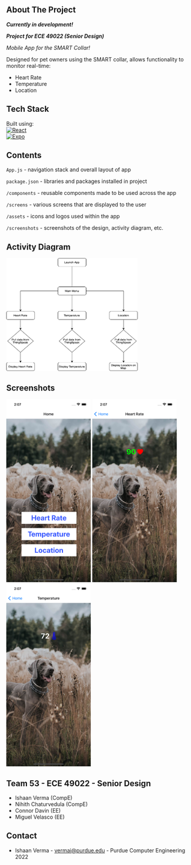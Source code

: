 ## About The Project

***Currently in development!***  

***Project for ECE 49022 (Senior Design)***

*Mobile App for the SMART Collar!*

Designed for pet owners using the SMART collar, allows functionality to monitor real-time:
- Heart Rate
- Temperature
- Location

## Tech Stack

Built using:  
[![React][React.js]][React-url]  
[![Expo][Expo.dev]][Expo-url]

## Contents

`App.js` - navigation stack and overall layout of app

`package.json` - libraries and packages installed in project

`/components` - reusable components made to be used across the app

`/screens` - various screens that are displayed to the user

`/assets` - icons and logos used within the app

`/screenshots` - screenshots of the design, activity diagram, etc.

## Activity Diagram

<img src="screenshots/ActivityDiagram.drawio.png" width="350" height="300">

## Screenshots

<p float="left" padding-right="10px">
  <img src="screenshots/HomeScreen.png" width="225" /> 
  <img src="screenshots/HeartRateScreen.png" width="225" />
  <img src="screenshots/TempScreen.png" width="225" />
</p>

## Team 53 - ECE 49022 - Senior Design

- Ishaan Verma (CompE)
- Nihith Chaturvedula (CompE)
- Connor Davin (EE)
- Miguel Velasco (EE)

## Contact

- Ishaan Verma - vermai@purdue.edu - Purdue Computer Engineering 2022

[React.js]: https://img.shields.io/badge/React_Native-20232A?style=for-the-badge&logo=react&logoColor=61DAFB
[React-url]: https://reactjs.org/
[Expo.dev]: https://img.shields.io/badge/Expo-1B1F23?style=for-the-badge&logo=expo&logoColor=white
[Expo-url]: https://expo.dev/
[Badges-github]: https://github.com/alexandresanlim/Badges4-README.md-Profile